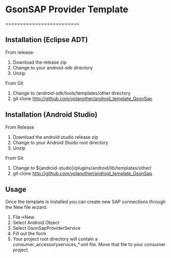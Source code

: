# GsonSAP Provider Template
=========================

## Installation (Eclipse ADT)
From release:

1. Download the release zip
2. Change to your android-sdk directory
3. Unzip


From Git

1. Change to /android-sdk/tools/templates/other directory
2. git clone http://github.com/yolanother/android_template_GsonSap

## Installation (Android Studio)
From Release

1. Download the android studio release zip
2. Change to your Android Stuido root directory
3. Unzip

From Git

1. Change to ${android-studio}/plugins/android/lib/templates/other/
2. git clone http://github.com/yolanother/android_template_GsonSap

## Usage
Once the template is installed you can create new SAP connections through the New file wizard.

1. File->New
2. Select Android Object
3. Select GsonSapProviderService
4. Fill out the form
5. Your project root directory will contain a consumer_accessoryservices_*.xml file. Move that file to your consumer project.
